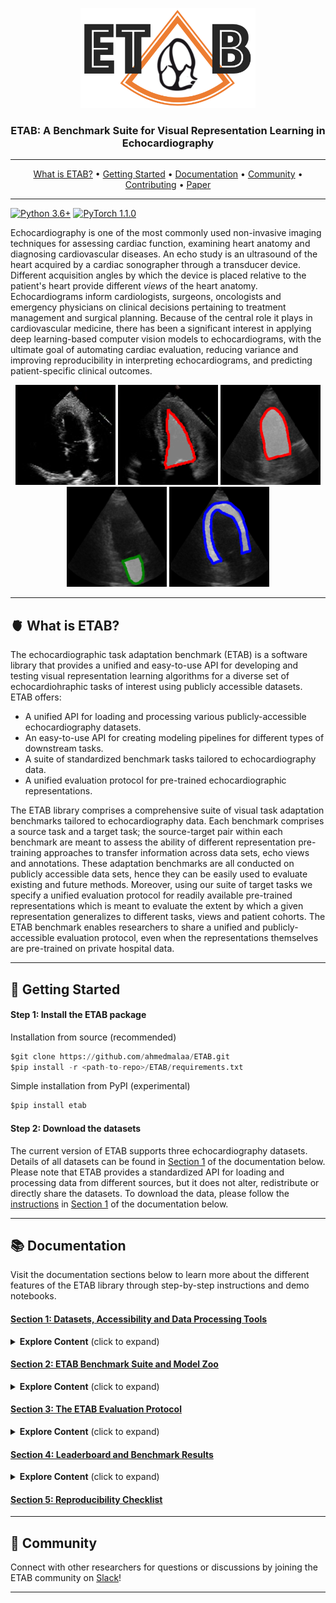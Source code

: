 <p align="center">
  <img width="280" height="160" src="assets/etab_logo.png" />
</p>
<h3 align="center">
    <b> ETAB: A Benchmark Suite for Visual Representation Learning in Echocardiography </b>
</h3>

---------------

<p align="center"> 
  <a href="#-what-is-etab">What is ETAB?</a> •
  <a href="#-Getting-Started">Getting Started</a> •
  <a href="#-Documentation">Documentation</a> •
  <a href="#-Community">Community</a> •
  <a href="https://github.com/ahmedmalaa/ETAB/blob/main/docs/leaderboard.md#how-to-contribute">Contributing</a> •
  <a href="https://openreview.net/pdf?id=b0VDQiNLPy9">Paper</a> 
</p>

---------------

[![Python 3.6+](https://img.shields.io/badge/Platform-Python%203.6-blue.svg)](https://www.python.org/)
[![PyTorch 1.1.0](https://img.shields.io/badge/Implementation-Pytorch-brightgreen.svg)](https://pytorch.org/)

Echocardiography is one of the most commonly used non-invasive imaging techniques for assessing cardiac function, examining heart anatomy and diagnosing cardiovascular diseases. An echo study is an ultrasound of the heart acquired by a cardiac sonographer through a transducer device. Different acquisition angles by which the device is placed relative to the patient's heart provide different *views* of the heart anatomy. Echocardiograms inform cardiologists, surgeons, oncologists and emergency physicians on clinical decisions pertaining to treatment management and surgical planning. Because of the central role it plays in cardiovascular medicine, there has been a significant interest in applying deep learning-based computer vision models to echocardiograms, with the ultimate goal of automating cardiac evaluation, reducing variance and improving reproducibility in interpreting echocardiograms, and predicting patient-specific clinical outcomes.

<p align="center">
    <img width="160" height="160" src="assets/echo_movie.gif"/> 
    <img width="160" height="160" src="assets/echonetLV.png"/>
    <img width="160" height="160" src="assets/camusLV.png"/>
    <img width="160" height="160" src="assets/camusLA.png"/>
    <img width="160" height="160" src="assets/camusMY.png"/>
</p>

---------------
## 🫀 What is ETAB?

The echocardiographic task adaptation benchmark (ETAB) is a software library that provides a unified and easy-to-use API for developing and testing visual representation learning algorithms for a diverse set of echocardiohraphic tasks of interest using publicly accessible datasets. ETAB offers:
- A unified API for loading and processing various publicly-accessible echocardiography datasets.
- An easy-to-use API for creating modeling pipelines for different types of downstream tasks.
- A suite of standardized benchmark tasks tailored to echocardiography data.
- A unified evaluation protocol for pre-trained echocardiographic representations.


The ETAB library comprises a comprehensive suite of visual task adaptation benchmarks tailored to echocardiography data. Each benchmark comprises a source task and a target task; the source-target pair within each benchmark are meant to assess the ability of different representation pre-training approaches to transfer information across data sets, echo views and annotations. These adaptation benchmarks are all conducted on publicly accessible data sets, hence they can be easily used to evaluate existing and future methods. Moreover, using our suite of target tasks we specify a unified evaluation protocol for readily available pre-trained representations which is meant to evaluate the extent by which a given representation generalizes to different tasks, views and patient cohorts. The ETAB benchmark enables researchers to share a unified and publicly-accessible evaluation protocol, even when the representations themselves are pre-trained on private hospital data.

---------------

## 🏃 Getting Started

#### Step 1: Install the ETAB package
Installation from source (recommended)
```python
$git clone https://github.com/ahmedmalaa/ETAB.git 
$pip install -r <path-to-repo>/ETAB/requirements.txt
```

Simple installation from PyPI (experimental)
```python
$pip install etab
```

#### Step 2: Download the datasets

The current version of ETAB supports three echocardiography datasets. Details of all datasets can be found in [Section 1](
https://github.com/ahmedmalaa/ETAB/blob/main/docs/data_access.md#datasets) of the documentation below. Please note that ETAB provides a standardized API for loading and processing data from different sources, but it does not alter, redistribute or directly share the datasets. To download the data, please follow the [instructions](https://github.com/ahmedmalaa/ETAB/blob/main/docs/data_access.md#downloading-the-datasets) in [Section 1](
https://github.com/ahmedmalaa/ETAB/blob/main/docs/data_access.md) of the documentation below.

---------------

## 📚 Documentation

Visit the documentation sections below to learn more about the different features of the ETAB library through step-by-step instructions and demo notebooks.

#### [Section 1: Datasets, Accessibility and Data Processing Tools](docs/data_access.md)

<details>
  <summary><b>Explore Content</b> (click to expand)</summary>
  &nbsp;
  <ul>
    <li><a href="docs/data_access.md#Datasets">Overview of the Supported Echocardiography Datasets</a></li>
    &nbsp;
    <li><a href="docs/data_access.md#Instructions-for-dataset-access">Instructions for Dataset Access</a></li> 
    &nbsp;
    <li><a href="docs/data_access.md#data-loaders-and-processing-tools-demo-notebook">Data Loaders and Processing Tools</a></li> 
    &nbsp;
    <li><a href="https://github.com/ahmedmalaa/ETAB/blob/main/notebooks/Demo%201%20-%20ETAB%20Data%20Loading%20and%20Processing%20Tools.ipynb">Demo Notebook</a></li>
  </ul>

</details>

#### [Section 2: ETAB Benchmark Suite and Model Zoo](docs/benchmark_tasks.md)

<details>
  <summary><b>Explore Content</b> (click to expand)</summary>
  &nbsp;
  <ul>
    <li><a href="docs/benchmark_tasks.md#benchmark-task-categorization-and-encoding">Benchmark Task Categorization and Encoding</a></li> 
    &nbsp;
    <li><a href="docs/benchmark_tasks.md#etab-model-zoo">ETAB Model Zoo</a></li>
    &nbsp;
    <li><a href="docs/benchmark_tasks.md#running-a-benchmark-experiment-out-of-the-box-demo-notebook">Running a Benchmark Experiment Out-of-the-Box</a></li>
    &nbsp;
    <li><a href="https://github.com/ahmedmalaa/ETAB/blob/main/notebooks/Demo%202%20-%20ETAB%20Benchmark%20Tasks.ipynb">Demo Notebooks</a></li>
  </ul>

</details>

#### [Section 3: The ETAB Evaluation Protocol](docs/etab_protocol.md)

<details>
  <summary><b>Explore Content</b> (click to expand)</summary>
  &nbsp;
  <ul>
    <li><a href="docs/etab_protocol.md#Description-of-the-Evaluation-Protocol">Description of the Evaluation Protocol</a></li> 
    &nbsp;
    <li><a href="docs/etab_protocol.md#computing-the-etab-score">Computing the ETAB Score</a></li>
    &nbsp;
    <li>Demo Notebooks</li>
  </ul>

</details>

#### [Section 4: Leaderboard and Benchmark Results](docs/leaderboard.md)

<details>
  <summary><b>Explore Content</b> (click to expand)</summary>
  &nbsp;
  <ul>
    <li><a href="docs/leaderboard.md#etab-leaderboard">ETAB Leaderboard</a></li> 
    &nbsp;
    <li><a href="docs/leaderboard.md#how-to-contribute">How to contribute?</a></li>
  </ul>

</details>

#### [Section 5: Reproducibility Checklist](documentation/leaderboard.md)

---------------

## 🤝 Community

Connect with other researchers for questions or discussions by joining the ETAB community on [Slack](https://app.slack.com/client/T040005U9PV/C03VB46GYQM)!

---------------
